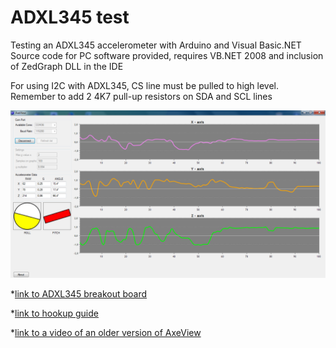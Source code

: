 # ADXL345 test
Testing an ADXL345 accelerometer with Arduino and Visual Basic.NET
Source code for PC software provided, requires VB.NET 2008 and inclusion of ZedGraph DLL in the IDE

For using I2C with ADXL345, CS line must be pulled to high level.
Remember to add 2 4K7 pull-up resistors on SDA and SCL lines

![application screenshot](https://github.com/Cyb3rn0id/ADXL345_test/blob/master/screenshot.png)

*[link to ADXL345 breakout board](https://www.sparkfun.com/products/9836)

*[link to hookup guide](https://learn.sparkfun.com/tutorials/adxl345-hookup-guide?_ga=1.9343222.255659784.1474484618)

*[link to a video of an older version of AxeView](https://www.youtube.com/watch?v=DYrT9s_6ovc)
